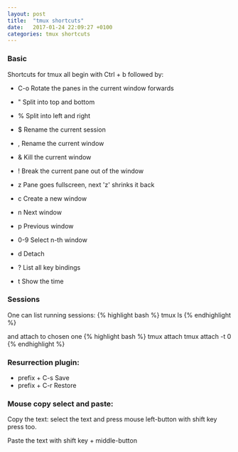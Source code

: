 ```yaml
---
layout: post
title:  "tmux shortcuts"
date:   2017-01-24 22:09:27 +0100
categories: tmux shortcuts 
---
```


### Basic
Shortcuts for tmux all begin with Ctrl + b followed by:

* C-o 	Rotate the panes in the current window forwards
* "	Split into top and bottom
* % 	Split into left and right
* $ 	Rename the current session
* ,	Rename the current window
* &	Kill the current window
* !	Break the current pane out of the window
* z	Pane goes fullscreen, next 'z' shrinks it back
* c	Create a new window
* n	Next window
* p	Previous window
* 0-9	Select n-th window
* d	Detach

* ? 	List all key bindings
* t 	Show the time

### Sessions

One can list running sessions:
{% highlight bash %}
tmux ls
{% endhighlight %}

and attach to chosen one
{% highlight bash %}
tmux attach
tmux attach -t 0
{% endhighlight %}

### Resurrection plugin:

* prefix + C-s	Save
* prefix + C-r	Restore

### Mouse copy select and paste:

Copy the text: select the text and press mouse left-button with shift key press too.

Paste the text with shift key + middle-button
